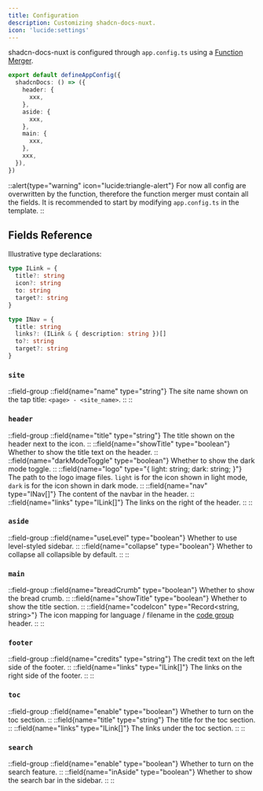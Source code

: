 ```yaml
---
title: Configuration
description: Customizing shadcn-docs-nuxt.
icon: 'lucide:settings'
---
```


shadcn-docs-nuxt is configured through `app.config.ts` using a [Function Merger](https://github.com/unjs/defu#function-merger).

```ts [app.config.ts]
export default defineAppConfig({
  shadcnDocs: () => ({
    header: {
      xxx,
    },
    aside: {
      xxx,
    },
    main: {
      xxx,
    },
    xxx,
  }),
})
```

::alert{type="warning" icon="lucide:triangle-alert"}
For now all config are overwritten by the function, therefore the function merger must contain all the fields. It is recommended to start by modifying `app.config.ts` in the template.
::

## Fields Reference

Illustrative type declarations:

```ts
type ILink = {
  title?: string
  icon?: string
  to: string
  target?: string
}

type INav = {
  title: string
  links?: (ILink & { description: string })[]
  to?: string
  target?: string
}
```

### `site`

::field-group
::field{name="name" type="string"}
The site name shown on the tap title: `<page> - <site_name>`.
::
::

### `header`

::field-group
::field{name="title" type="string"}
The title shown on the header next to the icon.
::
::field{name="showTitle" type="boolean"}
Whether to show the title text on the header.
::
::field{name="darkModeToggle" type="boolean"}
Whether to show the dark mode toggle.
::
::field{name="logo" type="{ light: string; dark: string; }"}
The path to the logo image files. `light` is for the icon shown in light mode, `dark` is for the icon shown in dark mode.
::
::field{name="nav" type="INav[]"}
The content of the navbar in the header.
::
::field{name="links" type="ILink[]"}
The links on the right of the header.
::
::

### `aside`

::field-group
::field{name="useLevel" type="boolean"}
Whether to use level-styled sidebar.
::
::field{name="collapse" type="boolean"}
Whether to collapse all collapsible by default.
::
::

### `main`

::field-group
::field{name="breadCrumb" type="boolean"}
Whether to show the bread crumb.
::
::field{name="showTitle" type="boolean"}
Whether to show the title section.
::
::field{name="codeIcon" type="Record<string, string>"}
The icon mapping for language / filename in the [code group](/getting-started/writing/components#code-group) header.
::
::

### `footer`

::field-group
::field{name="credits" type="string"}
The credit text on the left side of the footer.
::
::field{name="links" type="ILink[]"}
The links on the right side of the footer.
::
::

### `toc`

::field-group
::field{name="enable" type="boolean"}
Whether to turn on the toc section.
::
::field{name="title" type="string"}
The title for the toc section.
::
::field{name="links" type="ILink[]"}
The links under the toc section.
::
::

### `search`

::field-group
::field{name="enable" type="boolean"}
Whether to turn on the search feature.
::
::field{name="inAside" type="boolean"}
Whether to show the search bar in the sidebar.
::
::
